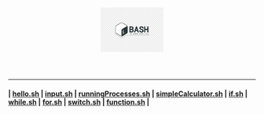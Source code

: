 <h1 align="center">
	<img src=".pictures/bash-shell-logo.png" alt="bash-shell logo" width="128" />
</h1>

<br/>

---

#### | [hello.sh](shellFiles/hello.sh) | [input.sh](shellFiles/input.sh) | [runningProcesses.sh](shellFiles/runningProcesses.sh) | [simpleCalculator.sh](shellFiles/simpleCalculator.sh) | [if.sh](shellFiles/if.sh) | [while.sh](shellFiles/while.sh) | [for.sh](shellFiles/for.sh) | [switch.sh](shellFiles/switch.sh) | [function.sh](shellFiles/function.sh) |
